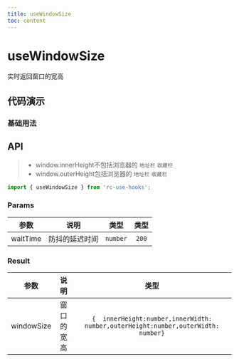 ```yaml
---
title: useWindowSize
toc: content
---
```


# useWindowSize

实时返回窗口的宽高

## 代码演示

### 基础用法

<code src="./demos/Demo1.tsx" ></code>

## API

> - window.innerHeight不包括浏览器的 `地址栏` `收藏栏`
> - window.outerHeight包括浏览器的 `地址栏` `收藏栏`

```ts
import { useWindowSize } from 'rc-use-hooks';
```

### Params

|   参数   |      说明      |   类型   | 类型  |
| :------: | :------------: | :------: | :---: |
| waitTime | 防抖的延迟时间 | `number` | `200` |

### Result

|    参数    |    说明    |                                       类型                                        |
| :--------: | :--------: | :-------------------------------------------------------------------------------: |
| windowSize | 窗口的宽高 | `{  innerHeight:number,innerWidth: number,outerHeight:number,outerWidth: number}` |
